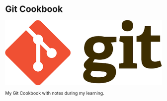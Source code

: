 # Git Cookbook

<p align="center">
 <img src="/assets/git-logo.png" alt="Git logo">
</p>

My Git Cookbook with notes during my learning.

